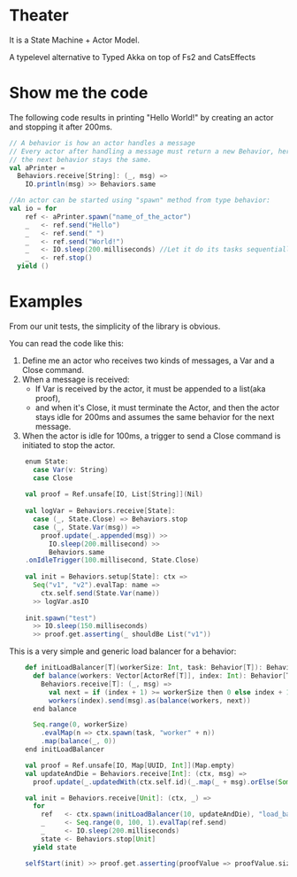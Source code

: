 # Theater
It is a State Machine + Actor Model.

A typelevel alternative to Typed Akka on top of Fs2 and CatsEffects

# Show me the code
The following code results in printing "Hello World!" by creating an actor and stopping it after 200ms.

```scala 3
// A behavior is how an actor handles a message
// Every actor after handling a message must return a new Behavior, here by using "Behaviors.same"
// the next behavior stays the same.
val aPrinter = 
  Behaviors.receive[String]: (_, msg) =>
    IO.println(msg) >> Behaviors.same

//An actor can be started using "spawn" method from type behavior:
val io = for
    ref <- aPrinter.spawn("name_of_the_actor")
    _   <- ref.send("Hello")
    _   <- ref.send(" ")
    _   <- ref.send("World!")
    _   <- IO.sleep(200.milliseconds) //Let it do its tasks sequentially in private
    _   <- ref.stop()
  yield ()
```

# Examples
From our unit tests, the simplicity of the library is obvious.

You can read the code like this:

1. Define me an actor who receives two kinds of messages, a Var and a Close command.
2. When a message is received:
   - If Var is received by the actor, it must be appended to a list(aka proof),
   - and when it's Close, it must terminate the Actor, and then the actor stays idle for 200ms and assumes the same behavior for the next message.
3. When the actor is idle for 100ms, a trigger to send a Close command is initiated to stop the actor.

```scala 3
    enum State:
      case Var(v: String)
      case Close
    
    val proof = Ref.unsafe[IO, List[String]](Nil)
    
    val logVar = Behaviors.receive[State]:
      case (_, State.Close) => Behaviors.stop
      case (_, State.Var(msg)) =>
        proof.update(_.appended(msg)) >>
          IO.sleep(200.millisecond) >>
          Behaviors.same
    .onIdleTrigger(100.millisecond, State.Close)
    
    val init = Behaviors.setup[State]: ctx =>
      Seq("v1", "v2").evalTap: name =>
        ctx.self.send(State.Var(name))
      >> logVar.asIO
    
    init.spawn("test")
      >> IO.sleep(150.milliseconds)
      >> proof.get.asserting(_ shouldBe List("v1"))

```

This is a very simple and generic load balancer for a behavior:

```scala 3
    def initLoadBalancer[T](workerSize: Int, task: Behavior[T]): BehaviorSetup[T] = Behaviors.setup[T]: ctx =>
      def balance(workers: Vector[ActorRef[T]], index: Int): Behavior[T] =
        Behaviors.receive[T]: (_, msg) =>
          val next = if (index + 1) >= workerSize then 0 else index + 1
          workers(index).send(msg).as(balance(workers, next))
      end balance

      Seq.range(0, workerSize)
        .evalMap(n => ctx.spawn(task, "worker" + n))
        .map(balance(_, 0))
    end initLoadBalancer

    val proof = Ref.unsafe[IO, Map[UUID, Int]](Map.empty)
    val updateAndDie = Behaviors.receive[Int]: (ctx, msg) =>
      proof.update(_.updatedWith(ctx.self.id)(_.map(_ + msg).orElse(Some(msg)))) >> Behaviors.same

    val init = Behaviors.receive[Unit]: (ctx, _) =>
      for
        ref   <- ctx.spawn(initLoadBalancer(10, updateAndDie), "load_balancer")
        _     <- Seq.range(0, 100, 1).evalTap(ref.send)
        _     <- IO.sleep(200.milliseconds)
        state <- Behaviors.stop[Unit]
      yield state

    selfStart(init) >> proof.get.asserting(proofValue => proofValue.size shouldBe 10)
```
